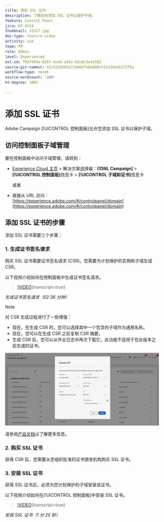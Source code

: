 ```yaml
---
title: 添加 SSL 证书
description: 了解如何添加 SSL 证书以保护子域。
feature: Control Panel
jira: KT-4219
thumbnail: 31317.jpg
doc-type: feature video
activity: use
team: PM
role: Admin
level: Experienced
exl-id: 7937499a-8267-4ce6-a93c-65c0c5e4e582
source-git-commit: 81c5210502e719d6dfe0a000c511e3da4b17275a
workflow-type: tm+mt
source-wordcount: '269'
ht-degree: 100%

---
```


# 添加 SSL 证书

Adobe Campaign [!UICONTROL 控制面板]允许您添加 SSL 证书以保护子域。

## 访问控制面板子域管理

要在控制面板中访问子域管理，请转到：

* [Experience Cloud 主页](https://experience.adobe.com/#/home) > 解决方案选择器：**[!DNL Campaign]** > **[!UICONTROL 控制面板]**&#x200B;信息卡 > **[!UICONTROL 子域和证书]**&#x200B;信息卡

  或者
* 直接从 URL 访问：[https://experience.adobe.com/#/controlpanel/domain](https://experience.adobe.com/#/controlpanel/domain)

## 添加 SSL 证书的步骤

添加 SSL 证书需要三个步骤：

### 1. 生成证书签名请求

购买 SSL 证书需要证书签名请求 (CSR)。您需要为计划保护的实例和子域生成 CSR。

以下视频介绍如何在控制面板中生成证书签名请求。

>[!VIDEO](https://video.tv.adobe.com/v/35898?learn=on&captions=chi_hans){transcript=true}

*生成证书签名请求（02:36 分钟）*

>[!NOTE]
>
>对 CSR 生成过程进行了一些增强：
>
>* 现在，在生成 CSR 时，您可以选择其中一个包含的子域作为通用名称。
>* 现在，您可以在生成 CSR 之前复制 CSR 摘要。
>* 生成 CSR 后，您可以从作业日志中再次下载它。此功能不适用于在此版本之前生成的证书。
>
>![下载 CSR](/help/assets/download-csr.gif)
>
>请参阅[产品文档](https://experienceleague.adobe.com/docs/control-panel/using/subdomains-and-certificates/renew-ssl/renewing-subdomain-certificate.html?lang=zh-Hans)以了解更多信息。
>

### 2. 购买 SSL 证书

获得 CSR 后，您需要从您组织批准的证书颁发机构购买 SSL 证书。

### 3. 安装 SSL 证书

获得 SSL 证书后，必须为您计划保护的子域安装该证书。

以下视频介绍如何在[!UICONTROL 控制面板]中安装 SSL 证书。

>[!VIDEO](https://video.tv.adobe.com/v/35899?learn=on&captions=chi_hans){transcript=true}

*安装 SSL 证书（1 分 25 秒）*


